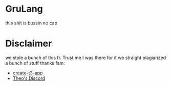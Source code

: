 # GruLang
this shit is bussin no cap

# Disclaimer
we stole a bunch of this fr. Trust me I was there for it we straight plagiarized a bunch of stuff thanks fam:

* [create-t3-app](http://github.com/t3-oss/create-t3-app)
* [Theo's Discord](https://discord.gg/ZprxRdbVP6)